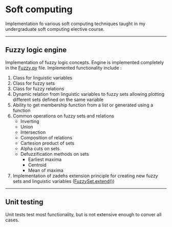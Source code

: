 # Soft computing

Implementation fo various soft computing techniques taught in my undergraduate soft computing elective course.

---

## Fuzzy logic engine

Implementation of fuzzy logic concepts. Engine is implemented completely in the [Fuzzy.py](./FuzzyEngine/Fuzzy.py) file. Implemented functionality include :

1) Class for linguistic variables
2) Class for fuzzy sets
3) Class for fuzzy relations
4) Dynamic relation from linguistic variables to fuzzy sets allowing plotting different sets defined on the same variable
5) Ability to get membership function from a list or generated using a function
6) Common operations on fuzzy sets and relations
   - Inverting
   - Union
   - Intersection
   - Composition of relations
   - Cartesion product of sets
   - Alpha cuts on sets
   - Defuzzification methods on sets
     - Earliest maxima
     - Centroid
     - Mean of maxima
7) Implementation of zadehs extension principle for creating new fuzzy sets and linguistic variables ([FuzzySet.extend()](./FuzzyEngine/Fuzzy.py#103))

---

## Unit testing

Unit tests test most functionality, but is not extensive enough to conver all cases.
